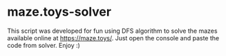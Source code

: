 # maze.toys-solver

This script was developed for fun using DFS algorithm to solve the mazes available online at https://maze.toys/.
Just open the console and paste the code from solver.
Enjoy :)